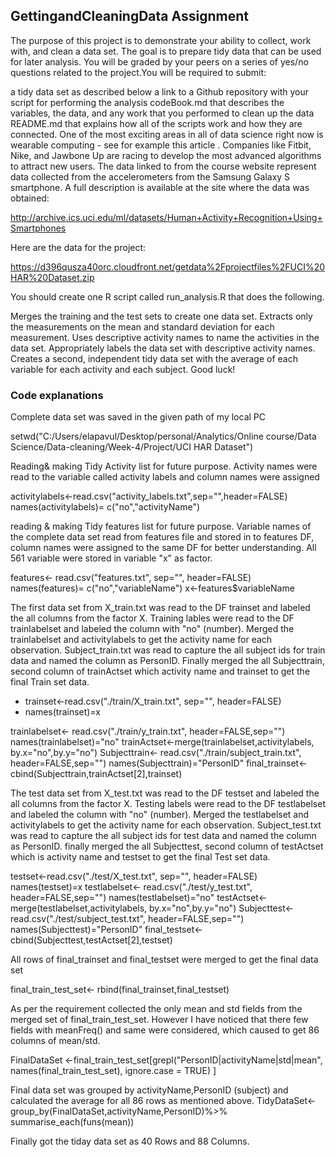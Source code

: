 ## GettingandCleaningData Assignment

The purpose of this project is to demonstrate your ability to collect, work with, and clean a data set. The goal is to prepare tidy data that can be used for later analysis. You will be graded by your peers on a series of yes/no questions related to the project.You will be required to submit:

a tidy data set as described below
a link to a Github repository with your script for performing the analysis
codeBook.md that describes the variables, the data, and any work that you performed to clean up the data
README.md that explains how all of the scripts work and how they are connected.
One of the most exciting areas in all of data science right now is wearable computing - see for example this article . Companies like Fitbit, Nike, and Jawbone Up are racing to develop the most advanced algorithms to attract new users. The data linked to from the course website represent data collected from the accelerometers from the Samsung Galaxy S smartphone. A full description is available at the site where the data was obtained:

http://archive.ics.uci.edu/ml/datasets/Human+Activity+Recognition+Using+Smartphones

Here are the data for the project:

https://d396qusza40orc.cloudfront.net/getdata%2Fprojectfiles%2FUCI%20HAR%20Dataset.zip

You should create one R script called run_analysis.R that does the following.

Merges the training and the test sets to create one data set.
Extracts only the measurements on the mean and standard deviation for each measurement.
Uses descriptive activity names to name the activities in the data set.
Appropriately labels the data set with descriptive activity names.
Creates a second, independent tidy data set with the average of each variable for each activity and each subject.
Good luck!

### Code explanations
Complete data set was saved in the given path of my local PC

setwd("C:/Users/elapavul/Desktop/personal/Analytics/Online course/Data Science/Data-cleaning/Week-4/Project/UCI HAR Dataset")

Reading& making Tidy Activity list for future purpose. Activity names were read to the variable called activity labels and column names were assigned

activitylabels<-read.csv("activity_labels.txt",sep="",header=FALSE)
names(activitylabels)= c("no","activityName")

reading & making Tidy features list for future purpose. Variable names of the complete data set read from features file  and stored in to  features DF,
column names were assigned to the same DF for  better understanding. All 561 variable were stored in variable "x" as factor.

features<- read.csv("features.txt", sep="", header=FALSE)
names(features)= c("no","variableName")
x<-features$variableName


The first data set from X_train.txt was read to the DF trainset and labeled the all columns from the factor X.
Training lables were read to the DF trainlabelset and labeled the column with "no" (number). Merged the trainlabelset and activitylabels
to get the activity name for each observation. Subject_train.txt was read to capture the all subject ids for train data and named the column as PersonID.
Finally merged the all Subjecttrain, second column of trainActset which activity name and trainset to get the final Train set data.


* trainset<-read.csv("./train/X_train.txt", sep="", header=FALSE)
* names(trainset)=x

trainlabelset<- read.csv("./train/y_train.txt", header=FALSE,sep="")
names(trainlabelset)="no"
trainActset<-merge(trainlabelset,activitylabels,  by.x="no",by.y="no")
Subjecttrain<- read.csv("./train/subject_train.txt", header=FALSE,sep="")
names(Subjecttrain)="PersonID"
final_trainset<- cbind(Subjecttrain,trainActset[2],trainset)

The test data set from X_test.txt was read to the DF testset and labeled the all columns from the factor X.
Testing labels were read to the DF testlabelset and labeled the column with "no" (number). Merged the testlabelset and activitylabels
to get the activity name for each observation. Subject_test.txt was read to capture the  all subject ids for test data and named the column as PersonID.
finally merged the all Subjecttest, second column of testActset which is activity name and testset to get the final Test set data.


testset<-read.csv("./test/X_test.txt", sep="", header=FALSE)
names(testset)=x
testlabelset<- read.csv("./test/y_test.txt", header=FALSE,sep="")
names(testlabelset)="no"
testActset<-merge(testlabelset,activitylabels,  by.x="no",by.y="no")
Subjecttest<- read.csv("./test/subject_test.txt", header=FALSE,sep="")
names(Subjecttest)="PersonID"
final_testset<- cbind(Subjecttest,testActset[2],testset)

All rows of final_trainset and final_testset were merged  to get the final data set

final_train_test_set<- rbind(final_trainset,final_testset)

As per the requirement collected the only mean and std fields from the merged set of final_train_test_set. However I have noticed that there few fields 
with meanFreq() and same were considered, which caused to get 86 columns of mean/std.

FinalDataSet <-final_train_test_set[grepl("PersonID|activityName|std|mean", names(final_train_test_set), ignore.case = TRUE) ]

Final data set was grouped by activityName,PersonID (subject) and calculated the average for all 86 rows as mentioned above.
TidyDataSet<-group_by(FinalDataSet,activityName,PersonID)%>% summarise_each(funs(mean))

Finally got the tiday data set as 40 Rows and 88 Columns.